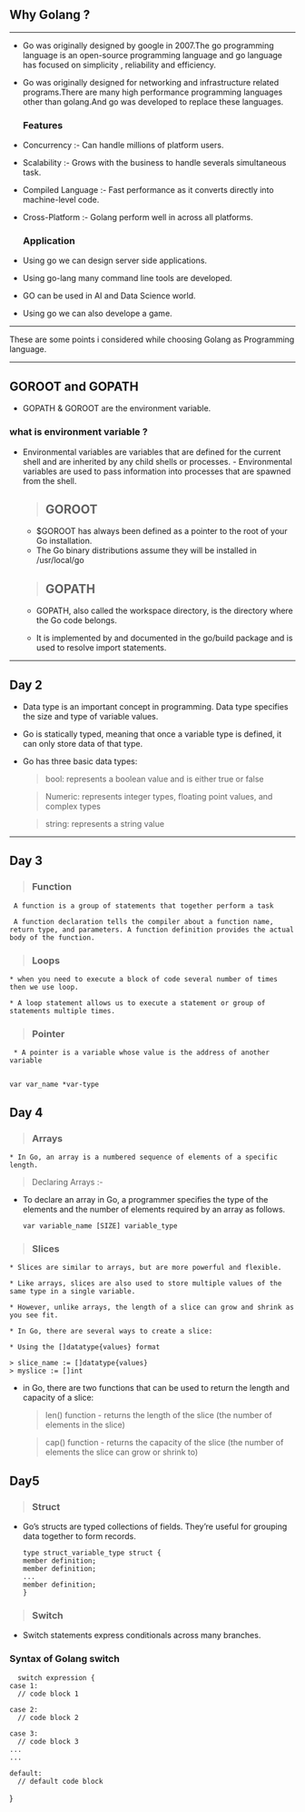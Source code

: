 ## Why Golang ?
---

* Go was originally designed by google in 2007.The go programming language is an open-source programming language and go language has focused on simplicity , reliability and efficiency.

* Go was originally designed for networking and infrastructure related programs.There are many high performance programming languages other than golang.And go was developed to replace these languages.


  ### Features
 * Concurrency :- Can handle millions of platform users.

 * Scalability :- Grows with the business to handle severals simultaneous task.

 * Compiled Language :- Fast performance as it converts directly into machine-level code.

 * Cross-Platform :- Golang perform well in across all platforms.

   ### Application 

 * Using go we can design server side applications.
 * Using go-lang many command line tools are developed.
 * GO can be used in AI and Data Science world.
 * Using go we can also develope a game.

--- 
These are some points i considered while choosing Golang as Programming language.

---

## GOROOT and GOPATH 

* GOPATH & GOROOT are the environment variable.
	
### what is environment variable ?
- Environmental variables are variables that are defined for the current shell and are inherited by any child shells or processes. 		-	Environmental variables are used to pass information into processes that are spawned from the shell.

    > ## GOROOT
    * $GOROOT has always been defined as a pointer to the root of your Go installation.
     * The Go binary distributions assume they will be installed in /usr/local/go

    > ## GOPATH
    * GOPATH, also called the workspace directory, is the directory where the Go code belongs.

    * It is implemented by and documented in the go/build package and is used to resolve import statements. 

---
## Day 2
  * Data type is an important concept in programming. Data type specifies the size and type of variable values.

   * Go is statically typed, meaning that once a variable type is defined, it can only store data of that type.

  * Go has three basic data types:

    > bool: represents a boolean value and is either true or false

    >Numeric: represents integer types, floating point values, and complex types

    >string: represents a string value
---
## Day 3

  > ### Function

     A function is a group of statements that together perform a task

     A function declaration tells the compiler about a function name, return type, and parameters. A function definition provides the actual body of the function.

> ### Loops

    * when you need to execute a block of code several number of times then we use loop.

    * A loop statement allows us to execute a statement or group of statements multiple times.

> ### Pointer

     * A pointer is a variable whose value is the address of another variable


    var var_name *var-type


## Day 4
    
  > ### Arrays

    * In Go, an array is a numbered sequence of elements of a specific length. 

  >Declaring Arrays :-

  * To declare an array in Go, a programmer specifies the type of the elements and the number of elements required by an array as follows.

        var variable_name [SIZE] variable_type

  > ### Slices

    * Slices are similar to arrays, but are more powerful and flexible.

    * Like arrays, slices are also used to store multiple values of the same type in a single variable.

    * However, unlike arrays, the length of a slice can grow and shrink as you see fit.

    * In Go, there are several ways to create a slice:

    * Using the []datatype{values} format

    > slice_name := []datatype{values}
    > myslice := []int

*  in Go, there are two functions that can be used to return the length and capacity of a slice:

    >len() function - returns the length of the slice (the number of elements in the slice)

    > cap() function - returns the capacity of the slice (the number of elements the slice can grow or shrink to)

 ## Day5   

  > ### Struct

* Go’s structs are typed collections of fields. They’re useful for grouping data together to form records.

      type struct_variable_type struct {
      member definition;
      member definition;
      ...
      member definition;
      }

 > ### Switch

   * Switch statements express conditionals across many branches.
      
### Syntax of Golang switch



      switch expression {
    case 1:
      // code block 1

    case 2:
      // code block 2

    case 3:
      // code block 3
    ...
    ...
      
    default:
      // default code block
  }


